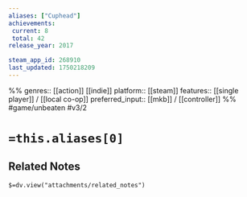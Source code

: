 ```yaml
---
aliases: ["Cuphead"]
achievements:
 current: 8
 total: 42
release_year: 2017

steam_app_id: 268910
last_updated: 1750218209
---
```

%%
genres:: [[action]] [[indie]]
platform:: [[steam]]
features:: [[single player]] / [[local co-op]]
preferred_input:: [[mkb]] / [[controller]]
%%
#game/unbeaten
#v3/2

# `=this.aliases[0]`
## Related Notes
`$=dv.view("attachments/related_notes")`